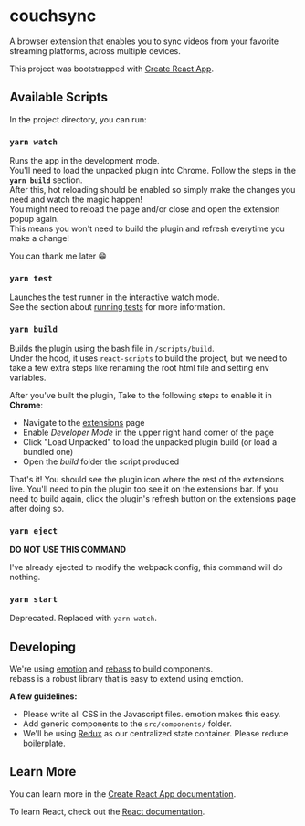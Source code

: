 # couchsync

A browser extension that enables you to sync videos from your favorite streaming platforms, across multiple devices.

This project was bootstrapped with [Create React App](https://github.com/facebook/create-react-app).

## Available Scripts

In the project directory, you can run:

### `yarn watch`

Runs the app in the development mode.<br />
You'll need to load the unpacked plugin into Chrome. Follow the steps in the **`yarn build`** section.<br />
After this, hot reloading should be enabled so simply make the changes you need and watch the magic happen!<br />
You might need to reload the page and/or close and open the extension popup again.<br />
This means you won't need to build the plugin and refresh everytime you make a change!<br />

You can thank me later 😁

### `yarn test`

Launches the test runner in the interactive watch mode.<br />
See the section about [running tests](https://facebook.github.io/create-react-app/docs/running-tests) for more information.

### `yarn build`

Builds the plugin using the bash file in `/scripts/build`.<br />
Under the hood, it uses `react-scripts` to build the project, but we need to take a few extra steps like renaming the root html file and setting env variables. <br />

After you've built the plugin, Take to the following steps to enable it in **Chrome**:

- Navigate to the [extensions](chrome://extensions) page
- Enable *Developer Mode* in the upper right hand corner of the page
- Click "Load Unpacked" to load the unpacked plugin build (or load a bundled one)
- Open the *build* folder the script produced

That's it! You should see the plugin icon where the rest of the extensions live. You'll need to pin the plugin too see it on the extensions bar. If you need to build again, click the plugin's refresh button on the extensions page after doing so.

### `yarn eject`

**DO NOT USE THIS COMMAND**

I've already ejected to modify the webpack config, this command will do nothing.

### `yarn start`

Deprecated. Replaced with `yarn watch`.

## Developing

We're using [emotion](https://emotion.sh/docs/introduction) and [rebass](https://rebassjs.org/getting-started) to build components.<br />
rebass is a robust library that is easy to extend using emotion.<br />

**A few guidelines:**

- Please write all CSS in the Javascript files. emotion makes this easy.
- Add generic components to the `src/components/` folder.
- We'll be using [Redux](https://redux.js.org/) as our centralized state container. Please reduce boilerplate.

## Learn More

You can learn more in the [Create React App documentation](https://facebook.github.io/create-react-app/docs/getting-started).

To learn React, check out the [React documentation](https://reactjs.org/).
